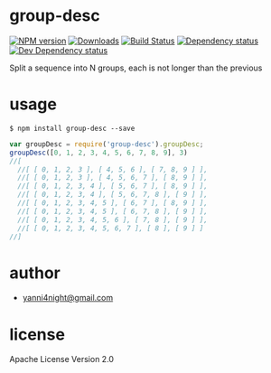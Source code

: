 # group-desc

[![NPM version][npm-image]][npm-url] [![Downloads][downloads-image]][npm-url] [![Build Status][travis-image]][travis-url] [![Dependency status][david-dm-image]][david-dm-url] [![Dev Dependency status][david-dm-dev-image]][david-dm-dev-url]

Split a sequence into N groups, each is not longer than the previous

# usage

    $ npm install group-desc --save

```js
var groupDesc = require('group-desc').groupDesc;
groupDesc([0, 1, 2, 3, 4, 5, 6, 7, 8, 9], 3)
//[
  //[ [ 0, 1, 2, 3 ], [ 4, 5, 6 ], [ 7, 8, 9 ] ],
  //[ [ 0, 1, 2, 3 ], [ 4, 5, 6, 7 ], [ 8, 9 ] ],
  //[ [ 0, 1, 2, 3, 4 ], [ 5, 6, 7 ], [ 8, 9 ] ],
  //[ [ 0, 1, 2, 3, 4 ], [ 5, 6, 7, 8 ], [ 9 ] ],
  //[ [ 0, 1, 2, 3, 4, 5 ], [ 6, 7 ], [ 8, 9 ] ],
  //[ [ 0, 1, 2, 3, 4, 5 ], [ 6, 7, 8 ], [ 9 ] ],
  //[ [ 0, 1, 2, 3, 4, 5, 6 ], [ 7, 8 ], [ 9 ] ],
  //[ [ 0, 1, 2, 3, 4, 5, 6, 7 ], [ 8 ], [ 9 ] ]
//]
```

# author
 - yanni4night@gmail.com

# license
Apache License Version 2.0

[npm-url]: https://npmjs.org/package/group-desc
[downloads-image]: http://img.shields.io/npm/dm/group-desc.svg
[npm-image]: http://img.shields.io/npm/v/group-desc.svg
[travis-url]: https://travis-ci.org/anonymous/group-desc
[travis-image]: http://img.shields.io/travis/anonymous/group-desc.svg
[david-dm-url]:https://david-dm.org/anonymous/group-desc
[david-dm-image]:https://david-dm.org/anonymous/group-desc.svg
[david-dm-dev-url]:https://david-dm.org/anonymous/group-desc#info=devDependencies
[david-dm-dev-image]:https://david-dm.org/anonymous/group-desc/dev-status.svg